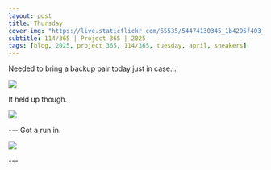 ```yaml
---
layout: post
title: Thursday
cover-img: "https://live.staticflickr.com/65535/54474130345_1b4295f403_h.jpg"
subtitle: 114/365 | Project 365 | 2025
tags: [blog, 2025, project 365, 114/365, tuesday, april, sneakers]
---
```

<style>
  .intro-header.big-img {
    background-position:center; 
  }
</style>
Needed to bring a backup pair today just in case... 
<p class="post-img-wrap">
  <img src="https://live.staticflickr.com/65535/54474130345_1b4295f403_h.jpg">
</p>
It held up though.
<p class="post-img-wrap">
  <img src="https://live.staticflickr.com/65535/54473969714_b7102a8c7e_h.jpg">
</p>
---
Got a run in.
<p class="post-img-wrap">
  <img src="https://live.staticflickr.com/65535/54474478674_67f018b99c_h.jpg">
</p>
---
